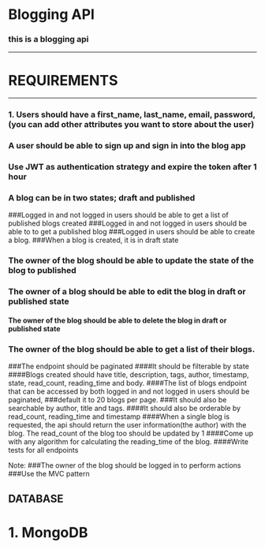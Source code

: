 # Blogging API
### this is a blogging api 
__________________________________________________________________

# REQUIREMENTS
__________________________________________________________________

### 1. Users should have a first_name, last_name, email, password, (you can add other attributes you want to store about the user)
### A user should be able to sign up and sign in into the blog app
### Use JWT as authentication strategy and expire the token after 1 hour
### A blog can be in two states; draft and published
###Logged in and not logged in users should be able to get a list of published blogs created
###Logged in and not logged in users should be able to to get a published blog
###Logged in users should be able to create a blog.
###When a blog is created, it is in draft state
### The owner of the blog should be able to update the state of the blog to published
### The owner of a blog should be able to edit the blog in draft or published state
####  The owner of the blog should be able to delete the blog in draft or published state
### The owner of the blog should be able to get a list of their blogs. 
###The endpoint should be paginated
####It should be filterable by state
####Blogs created should have title, description, tags, author, timestamp, state, read_count, reading_time and body.
####The list of blogs endpoint that can be accessed by both logged in and not logged in users should be paginated, 
###default it to 20 blogs per page. 
###It should also be searchable by author, title and tags.
####It should also be orderable by read_count, reading_time and timestamp
####When a single blog is requested, the api should return the user information(the author) with the blog. The read_count of the blog too should be updated by 1
####Come up with any algorithm for calculating the reading_time of the blog.
####Write tests for all endpoints

Note:
###The owner of the blog should be logged in to perform actions
###Use the MVC pattern
## DATABASE
  # 1. MongoDB
  
